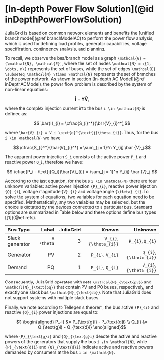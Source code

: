 # [In-depth Power Flow Solution](@id inDepthPowerFlowSolution)

JuliaGrid is based on common network elements and benefits the [unified branch model](@ref branchModelAC) to perform the power flow analysis, which is used for defining load profiles, generator capabilities, voltage specification, contingency analysis, and planning.

To recall, we observe the bus/branch model as a graph ``\mathcal{G} = (\mathcal{N}, \mathcal{E})``, where the set of nodes ``\mathcal{N} = \{1, \dots, n\}`` represents the set of buses, while the set of edges ``\mathcal{E} \subseteq \mathcal{N} \times \mathcal{N}`` represents the set of branches of the power network. As shown in section [In-depth AC Model](@ref inDepthACModel), the power flow problem is described by the system of non-linear equations:
```math
    \mathbf{\bar {I}} = \mathbf{Y} \mathbf{\bar {V}},
```
where the complex injection current into the bus ``i \in \mathcal{N}`` is defined as:
```math
  	\bar{I}_{i} = \cfrac{S_{i}^*}{\bar{V}_{i}^*},
```
where ``\bar{V}_{i} = V_i \text{e}^{\text{j}\theta_{i}}``. Thus, for the bus ``i \in \mathcal{N}`` we have:
```math
  	\cfrac{S_{i}^*}{\bar{V}_{i}^*} = \sum_{j = 1}^n Y_{ij} \bar {V}_j.
```
The apparent power injection ``S_i`` consists of the active power ``P_i`` and reactive power ``Q_i``, therefore we have:
```math
  	\cfrac{P_i - \text{j}Q_i}{\bar{V}_{i}} = \sum_{j = 1}^n Y_{ij} \bar {V}_j.
```
According to the last equation, for the bus ``i \in \mathcal{N}`` there are four unknown variables: active power injection ``{P}_{i}``, reactive power injection ``{Q}_{i}``, voltage magnitude ``{V}_{i}`` and voltage angle ``{\theta}_{i}``. To solve the system of equations, two variables for each equation need to be specified. Mathematically, any two variables may be selected, but the choice is dictated by the devices connected to a particular bus. Standard options are summarized in Table below and these options define bus types [[1]](@ref refs).

| Bus Type         | Label            | JuliaGrid | Known                       | Unknown                     |
|:-----------------|-----------------:|----------:|----------------------------:|----------------------------:|
| Slack generator  | ``V \theta``     | 3         | ``V_{i}``, ``{\theta_{i}}`` | ``P_{i}``, ``Q_{i}``        |
| Generator        | PV               | 2         | ``P_{i}``, ``V_{i}``        | ``Q_{i}``, ``{\theta_{i}}`` |
| Demand           | PQ               | 1         | ``P_{i}``, ``Q_{i}``        | ``V_{i}``, ``{\theta_{i}}`` |

Consequently, JuliaGrid operates with sets ``\mathcal{N}_{\text{pv}}`` and ``\mathcal{N}_{\text{pq}}`` that contain PV and PQ buses, respectively, and exactly one slack bus ``\mathcal{N}_{\text{sb}}``. Note that JuliaGrid does not support systems with multiple slack buses.

Finally, we note according to Tellegen's theorem, the bus active ``{P}_{i}`` and reactive ``{Q}_{i}`` power injections are equal to:
```math
  \begin{aligned}
  	P_{i} &= P_{\text{g}i} - P_{\text{d}i} \\
    Q_{i} &= Q_{\text{g}i} - Q_{\text{d}i}
  \end{aligned}
```
where ``{P}_{\text{g}i}`` and ``{Q}_{\text{g}i}`` denote the active and reactive powers of the generators that supply the bus ``i \in \mathcal{N}``, while ``{P}_{\text{d}i}`` and ``{Q}_{\text{d}i}`` indicate active and reactive powers demanded by consumers at the bus ``i in \mathcal{N}``.